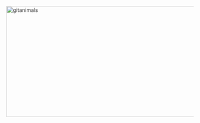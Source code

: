 
<a href="https://www.gitanimals.org/">
      <img
        src="https://render.gitanimals.org/guilds/687903413394822973/draw"
        width="600"
        height="300"
        alt="gitanimals"
      />
    </a>
  
